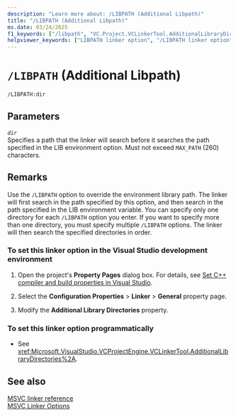 ```yaml
---
description: "Learn more about: /LIBPATH (Additional Libpath)"
title: "/LIBPATH (Additional Libpath)"
ms.date: 03/24/2025
f1_keywords: ["/libpath", "VC.Project.VCLinkerTool.AdditionalLibraryDirectories"]
helpviewer_keywords: ["LIBPATH linker option", "/LIBPATH linker option", "Additional Libpath linker option", "environment library path override", "-LIBPATH linker option", "library path linker option"]
---
```

# `/LIBPATH` (Additional Libpath)

```cmd
/LIBPATH:dir
```

## Parameters

*`dir`*\
Specifies a path that the linker will search before it searches the path specified in the LIB environment option. Must not exceed `MAX_PATH` (260) characters.

## Remarks

Use the `/LIBPATH` option to override the environment library path. The linker will first search in the path specified by this option, and then search in the path specified in the LIB environment variable. You can specify only one directory for each `/LIBPATH` option you enter. If you want to specify more than one directory, you must specify multiple `/LIBPATH` options. The linker will then search the specified directories in order.

### To set this linker option in the Visual Studio development environment

1. Open the project's **Property Pages** dialog box. For details, see [Set C++ compiler and build properties in Visual Studio](../working-with-project-properties.md).

1. Select the **Configuration Properties** > **Linker** > **General** property page.

1. Modify the **Additional Library Directories** property.

### To set this linker option programmatically

- See <xref:Microsoft.VisualStudio.VCProjectEngine.VCLinkerTool.AdditionalLibraryDirectories%2A>.

## See also

[MSVC linker reference](linking.md)\
[MSVC Linker Options](linker-options.md)
